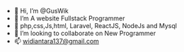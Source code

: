 - 👋 Hi, I’m @GusWik
- 👀 I’m A website Fullstack Programmer
- 🌱 php,css,Js,html, Laravel, ReactJS, NodeJs and Mysql
- 💞️ I’m looking to collaborate on New Programmer
- 📫 widiantara137@gmail.com

<!---
GusWik/GusWik is a ✨ special ✨ repository because its `README.md` (this file) appears on your GitHub profile.
You can click the Preview link to take a look at your changes.
--->

